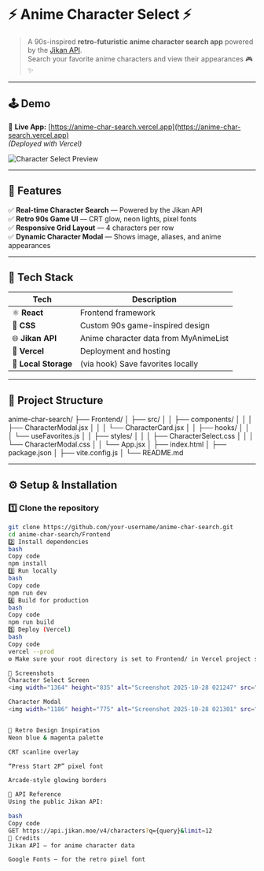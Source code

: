 # ⚡ Anime Character Select ⚡

> A 90s-inspired **retro-futuristic anime character search app** powered by the [Jikan API](https://docs.api.jikan.moe/).  
> Search your favorite anime characters and view their appearances 🎮✨

---

## 🕹️ Demo
🔗 **Live App:** [https://anime-char-search.vercel.app](https://anime-char-search.vercel.app)  
*(Deployed with Vercel)*

![Character Select Preview](https://github.com/your-username/anime-char-search/assets/preview.gif)

---

## 💾 Features

✅ **Real-time Character Search** — Powered by the Jikan API  
✅ **Retro 90s Game UI** — CRT glow, neon lights, pixel fonts  
✅ **Responsive Grid Layout** — 4 characters per row  
✅ **Dynamic Character Modal** — Shows image, aliases, and anime appearances  

---

## 🧰 Tech Stack

| Tech | Description |
|------|--------------|
| ⚛️ **React** | Frontend framework |
| 🎨 **CSS** | Custom 90s game-inspired design |
| 🌐 **Jikan API** | Anime character data from MyAnimeList |
| 🚀 **Vercel** | Deployment and hosting |
| 💾 **Local Storage** | (via hook) Save favorites locally |

---

## 🧩 Project Structure

anime-char-search/
├── Frontend/
│   ├── src/
│   │   ├── components/
│   │   │   ├── CharacterModal.jsx
│   │   │   └── CharacterCard.jsx
│   │   ├── hooks/
│   │   │   └── useFavorites.js
│   │   ├── styles/
│   │   │   ├── CharacterSelect.css
│   │   │   └── CharacterModal.css
│   │   └── App.jsx
│   ├── index.html
│   ├── package.json
│   ├── vite.config.js
│   └── README.md

---

## ⚙️ Setup & Installation

### 1️⃣ Clone the repository
```bash
git clone https://github.com/your-username/anime-char-search.git
cd anime-char-search/Frontend
2️⃣ Install dependencies
bash
Copy code
npm install
3️⃣ Run locally
bash
Copy code
npm run dev
4️⃣ Build for production
bash
Copy code
npm run build
5️⃣ Deploy (Vercel)
bash
Copy code
vercel --prod
⚙️ Make sure your root directory is set to Frontend/ in Vercel project settings.

🌈 Screenshots
Character Select Screen
<img width="1364" height="835" alt="Screenshot 2025-10-28 021247" src="https://github.com/user-attachments/assets/9d82cbf5-5164-477a-90d2-1b0eba11eaa3" />

Character Modal
<img width="1186" height="775" alt="Screenshot 2025-10-28 021301" src="https://github.com/user-attachments/assets/3bc7fbea-5f6e-485a-b067-b8d915bb7b2f" />


🪩 Retro Design Inspiration
Neon blue & magenta palette

CRT scanline overlay

“Press Start 2P” pixel font

Arcade-style glowing borders

🧠 API Reference
Using the public Jikan API:

bash
Copy code
GET https://api.jikan.moe/v4/characters?q={query}&limit=12
💖 Credits
Jikan API — for anime character data

Google Fonts — for the retro pixel font


